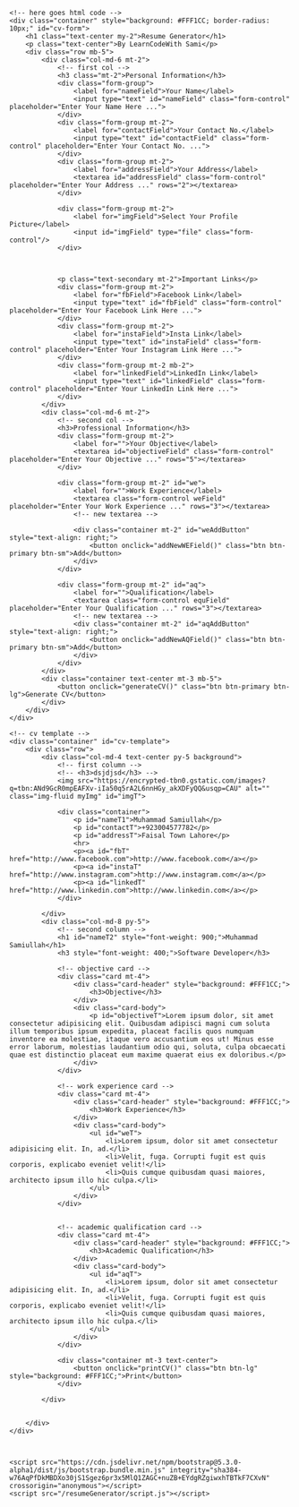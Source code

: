 <!DOCTYPE html>
<html lang="en">
<head>
    <meta charset="UTF-8">
    <meta http-equiv="X-UA-Compatible" content="IE=edge">
    <meta name="viewport" content="width=device-width, initial-scale=1.0">
    <title>Resume Generator</title>
    <link rel="stylesheet" href="/resumeGenerator/style.css">
    <!-- <link rel="stylesheet" href="/resumeGenerator/script.js"> -->
    <link href="https://cdn.jsdelivr.net/npm/bootstrap@5.3.0-alpha1/dist/css/bootstrap.min.css" rel="stylesheet" integrity="sha384-GLhlTQ8iRABdZLl6O3oVMWSktQOp6b7In1Zl3/Jr59b6EGGoI1aFkw7cmDA6j6gD" crossorigin="anonymous">

</head>
<body>
    
    <!-- here goes html code -->
    <div class="container" style="background: #FFF1CC; border-radius: 10px;" id="cv-form">
        <h1 class="text-center my-2">Resume Generator</h1>
        <p class="text-center">By LearnCodeWith Sami</p>
        <div class="row mb-5">
            <div class="col-md-6 mt-2">
                <!-- first col -->
                <h3 class="mt-2">Personal Information</h3>
                <div class="form-group">
                    <label for="nameField">Your Name</label>
                    <input type="text" id="nameField" class="form-control" placeholder="Enter Your Name Here ...">
                </div>
                <div class="form-group mt-2">
                    <label for="contactField">Your Contact No.</label>
                    <input type="text" id="contactField" class="form-control" placeholder="Enter Your Contact No. ...">
                </div>
                <div class="form-group mt-2">
                    <label for="addressField">Your Address</label>
                    <textarea id="addressField" class="form-control" placeholder="Enter Your Address ..." rows="2"></textarea>
                </div>
                
                <div class="form-group mt-2">
                    <label for="imgField">Select Your Profile Picture</label>
                    <input id="imgField" type="file" class="form-control"/>
                </div>



                <p class="text-secondary mt-2">Important Links</p>
                <div class="form-group mt-2">
                    <label for="fbField">Facebook Link</label>
                    <input type="text" id="fbField" class="form-control" placeholder="Enter Your Facebook Link Here ...">
                </div>
                <div class="form-group mt-2">
                    <label for="instaField">Insta Link</label>
                    <input type="text" id="instaField" class="form-control" placeholder="Enter Your Instagram Link Here ...">
                </div>
                <div class="form-group mt-2 mb-2">
                    <label for="linkedField">LinkedIn Link</label>
                    <input type="text" id="linkedField" class="form-control" placeholder="Enter Your LinkedIn Link Here ...">
                </div>
            </div>
            <div class="col-md-6 mt-2">
                <!-- second col -->
                <h3>Professional Information</h3>
                <div class="form-group mt-2">
                    <label for="">Your Objective</label>
                    <textarea id="objectiveField" class="form-control" placeholder="Enter Your Objective ..." rows="5"></textarea>
                </div>

                <div class="form-group mt-2" id="we">
                    <label for="">Work Experience</label>
                    <textarea class="form-control weField" placeholder="Enter Your Work Experience ..." rows="3"></textarea>
                    <!-- new textarea -->

                    <div class="container mt-2" id="weAddButton" style="text-align: right;">
                        <button onclick="addNewWEField()" class="btn btn-primary btn-sm">Add</button>
                    </div>
                </div>

                <div class="form-group mt-2" id="aq">
                    <label for="">Qualification</label>
                    <textarea class="form-control equField" placeholder="Enter Your Qualification ..." rows="3"></textarea>
                    <!-- new textarea -->
                    <div class="container mt-2" id="aqAddButton" style="text-align: right;">
                        <button onclick="addNewAQField()" class="btn btn-primary btn-sm">Add</button>
                    </div>
                </div>
            </div>
            <div class="container text-center mt-3 mb-5">
                <button onclick="generateCV()" class="btn btn-primary btn-lg">Generate CV</button>
            </div>
        </div>
    </div> 

    <!-- cv template -->
    <div class="container" id="cv-template">
        <div class="row">
            <div class="col-md-4 text-center py-5 background">
                <!-- first column -->
                <!-- <h3>dsjdjsd</h3> -->
                <img src="https://encrypted-tbn0.gstatic.com/images?q=tbn:ANd9GcR0mpEAFXv-iIa50q5rA2L6nnHGy_akXDFyQQ&usqp=CAU" alt="" class="img-fluid myImg" id="imgT">

                <div class="container">
                    <p id="nameT1">Muhammad Samiullah</p>
                    <p id="contactT">+923004577782</p>
                    <p id="addressT">Faisal Town Lahore</p>
                    <hr>
                    <p><a id="fbT" href="http://www.facebook.com">http://www.facebook.com</a></p>
                    <p><a id="instaT" href="http://www.instagram.com">http://www.instagram.com</a></p>
                    <p><a id="linkedT" href="http://www.linkedin.com">http://www.linkedin.com</a></p>
                </div>

            </div>
            <div class="col-md-8 py-5">
                <!-- second column -->
                <h1 id="nameT2" style="font-weight: 900;">Muhammad Samiullah</h1>
                <h3 style="font-weight: 400;">Software Developer</h3>

                <!-- objective card -->
                <div class="card mt-4">
                    <div class="card-header" style="background: #FFF1CC;">
                        <h3>Objective</h3>
                    </div>
                    <div class="card-body">
                        <p id="objectiveT">Lorem ipsum dolor, sit amet consectetur adipisicing elit. Quibusdam adipisci magni cum soluta illum temporibus ipsum expedita, placeat facilis quos numquam inventore ea molestiae, itaque vero accusantium eos ut! Minus esse error laborum, molestias laudantium odio qui, soluta, culpa obcaecati quae est distinctio placeat eum maxime quaerat eius ex doloribus.</p>
                    </div>
                </div>

                <!-- work experience card -->
                <div class="card mt-4">
                    <div class="card-header" style="background: #FFF1CC;">
                        <h3>Work Experience</h3>
                    </div>
                    <div class="card-body">
                        <ul id="weT">
                            <li>Lorem ipsum, dolor sit amet consectetur adipisicing elit. In, ad.</li>
                            <li>Velit, fuga. Corrupti fugit est quis corporis, explicabo eveniet velit!</li>
                            <li>Quis cumque quibusdam quasi maiores, architecto ipsum illo hic culpa.</li>
                        </ul>
                    </div>
                </div>

                
                <!-- academic qualification card -->
                <div class="card mt-4">
                    <div class="card-header" style="background: #FFF1CC;">
                        <h3>Academic Qualification</h3>
                    </div>
                    <div class="card-body">
                        <ul id="aqT">
                            <li>Lorem ipsum, dolor sit amet consectetur adipisicing elit. In, ad.</li>
                            <li>Velit, fuga. Corrupti fugit est quis corporis, explicabo eveniet velit!</li>
                            <li>Quis cumque quibusdam quasi maiores, architecto ipsum illo hic culpa.</li>
                        </ul>
                    </div>
                </div>

                <div class="container mt-3 text-center">
                    <button onclick="printCV()" class="btn btn-lg" style="background: #FFF1CC;">Print</button>
                </div>

            </div>


        </div>
    </div>



    <script src="https://cdn.jsdelivr.net/npm/bootstrap@5.3.0-alpha1/dist/js/bootstrap.bundle.min.js" integrity="sha384-w76AqPfDkMBDXo30jS1Sgez6pr3x5MlQ1ZAGC+nuZB+EYdgRZgiwxhTBTkF7CXvN" crossorigin="anonymous"></script>
    <script src="/resumeGenerator/script.js"></script>
</body>
</html>
